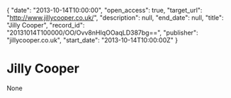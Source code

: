 {
  "date": "2013-10-14T10:00:00", 
  "open_access": true, 
  "target_url": "http://www.jillycooper.co.uk/", 
  "description": null, 
  "end_date": null, 
  "title": "Jilly Cooper", 
  "record_id": "20131014T100000/OO/Ovv8nHIqOOaqLD387bg==", 
  "publisher": "jillycooper.co.uk", 
  "start_date": "2013-10-14T10:00:00Z"
}

# Jilly Cooper

None
